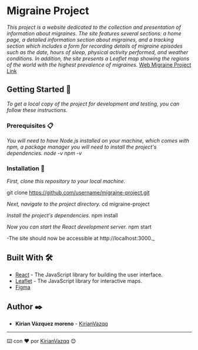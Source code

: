 # Migraine Project

_This project is a website dedicated to the collection and presentation of information about migraines. The site features several sections: a home page, a detailed information section about migraines, and a tracking section which includes a form for recording details of migraine episodes such as the date, hours of sleep, physical activity performed, and weather conditions. In addition, the site presents a Leaflet map showing the regions of the world with the highest prevalence of migraines._
[Web Migraine Project Link](https://migraine-project.web.app/) 

## Getting Started  🚀

_To get a local copy of the project for development and testing, you can follow these instructions._



### Prerequisites 📋

_You will need to have Node.js installed on your machine, which comes with npm, a package manager you will need to install the project's dependencies._
_node -v_
_npm -v_



### Installation  🔧

_First, clone this repository to your local machine._

git clone https://github.com/username/migraine-project.git



_Next, navigate to the project directory._
cd migraine-project

_Install the project's dependencies._
npm install

_Now you can start the React development server._
npm start

-The site should now be accessible at http://localhost:3000._





## Built With  🛠️


* [React](https://es.react.dev/) - The JavaScript library for building the user interface.
* [Leaflet](https://leafletjs.com/) -  The JavaScript library for interactive maps.
* [Figma](https://www.figma.com/file/A0yLpmhdZHuAD0Wjb98ykv/Untitled?type=design&node-id=0-1) 


## Author ✒️



* **Kirian Vázquez moreno** -  [KirianVazqq](https://github.com/kirianVazqq)



---
⌨️ con ❤️ por [KirianVazqq](https://github.com/kirianVazqq) 😊

